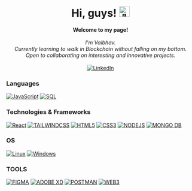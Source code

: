 <h1 align="center">Hi, guys! <img src="https://github-production-user-asset-6210df.s3.amazonaws.com/24524555/238178097-766d336d-b87d-44ba-807c-c51de2bc6b4d.gif" width="28px" alt="👋"></h1>

<p align="center">
    <b>Welcome to my page!</b><br><br>
    <i>
        I'm Vaibhav.<br>
        Currently learning to walk in Blockchain without falling on my bottom.<br>
        Open to collaborating on interesting and innovative projects.<br>
    </i><br>
    <a href="[https://www.linkedin.com/in/wervlad](https://www.linkedin.com/in/vaibhavsinha27/)">
        <img src="https://img.shields.io/badge/LinkedIn-blue?style=flat-square&logo=linkedin" alt="LinkedIn">
    </a>
</p>

### Languages
[![JavaScript](https://img.shields.io/badge/javascript-black?style=for-the-badge&logo=javascript)](https://github.com/vaibhav2795)
[![SQL](https://img.shields.io/badge/sql-black?style=for-the-badge&logo=mysql)](https://github.com/vaibhav2795)

### Technologies & Frameworks
[![React](https://img.shields.io/badge/react-black?style=for-the-badge&logo=react)](https://github.com/vaibhav2795)
[![TAILWINDCSS](https://img.shields.io/badge/Tailwind_CSS-black?style=for-the-badge&logo=tailwind-css)](https://github.com/vaibhav2795)
[![HTML5](https://img.shields.io/badge/html5-black?style=for-the-badge&logo=html5)](https://github.com/vaibhav2795)
[![CSS3](https://img.shields.io/badge/css3-black?style=for-the-badge&logo=css3)](https://github.com/vaibhav2795)
[![NODEJS](https://img.shields.io/badge/Node.js-black?style=for-the-badge&logo=node.js)](https://github.com/vaibhav2795)
[![MONGO DB](https://img.shields.io/badge/MongoDB-black?style=for-the-badge&logo=mongodb)](https://github.com/vaibhav2795)

### OS
[![Linux](https://img.shields.io/badge/linux-black?style=for-the-badge&logo=Linux)](https://github.com/vaibhav2795)
[![Windows](https://img.shields.io/badge/Windows-black?style=for-the-badge&logo=Windows)](https://github.com/vaibhav2795)


### TOOLS
[![FIGMA](https://img.shields.io/badge/figma-black?style=for-the-badge&logo=figma)](https://github.com/vaibhav2795)
[![ADOBE XD](https://img.shields.io/badge/xd-black?style=for-the-badge&logo=adobexd)](https://github.com/vaibhav2795)
[![POSTMAN](https://img.shields.io/badge/postman-black?style=for-the-badge&logo=postman)](https://github.com/vaibhav2795)
[![WEB3](https://img.shields.io/badge/web3-black?style=for-the-badge&logo=web3)](https://github.com/vaibhav2795)
